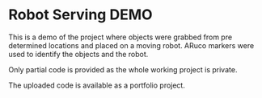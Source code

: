 # Robot Serving DEMO

This is a demo of the project where objects were grabbed from pre determined locations and placed on a moving robot.
ARuco markers were used to identify the objects and the robot.

Only partial code is provided as the whole working project is private.

The uploaded code is available as a portfolio project.
